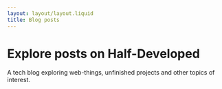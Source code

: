 ```yaml
---
layout: layout/layout.liquid
title: Blog posts
---
```


# Explore posts on Half-Developed

A tech blog exploring web-things, unfinished projects and other topics of interest.